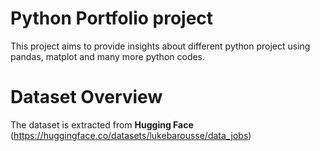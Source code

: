 # Python Portfolio project
This project aims to provide insights about different python project using pandas, matplot and many more python codes.

# Dataset Overview
The dataset is extracted from **Hugging Face** (https://huggingface.co/datasets/lukebarousse/data_jobs)
